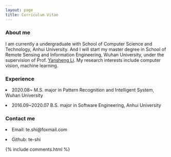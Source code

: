```yaml
---
layout: page
title: Curriculum Vitae 
---
```

<h3>About me</h3> 
I am currently a undergraduate with School of Computer Science and Technology, Anhui University. And I will start my master degree in School of Remote Sensing and Information Engineering, Wuhan University, under the supervision of Prof. <a href="http://www.escience.cn/people/liyansheng01/index.html">Yansheng Li</a>. My research interests include computer vision, machine learning.
<p>

<h3>Experience</h3> 
<li>2020.08~ M.S. major in Pattern Recognition and Intelligent System, Wuhan University
</li>
<p>
<li>2016.09~2020.07 B.S. major in Software Engineering, Anhui University	
</li>
<p>

<h3>Contact me </h3>  
<li>Email: te.shi@foxmail.com </li>    
<p> 
<li>Github: te-shi</li>      
<p> 



{% include comments.html %}

